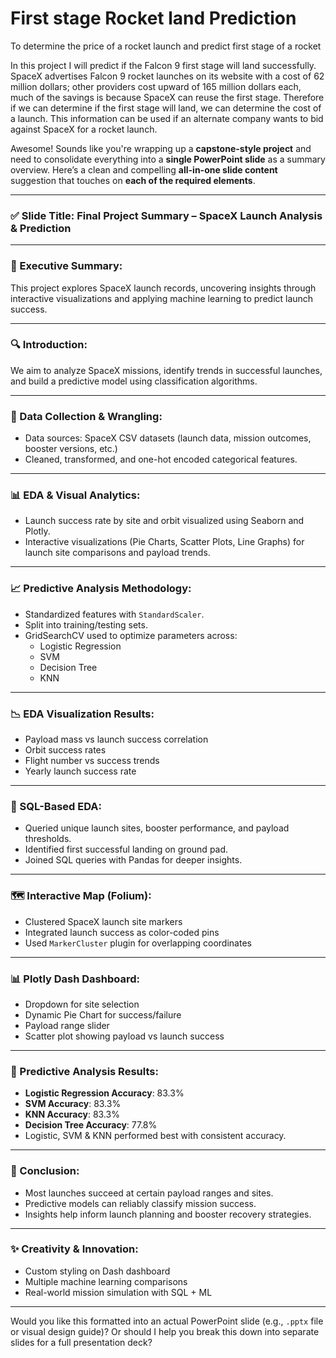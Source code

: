 # First stage Rocket land Prediction

To determine the price of a rocket launch and predict first stage of a rocket

In this project I will predict if the Falcon 9 first stage will land successfully. SpaceX advertises Falcon 9 rocket launches on its website with a cost of 62 million dollars; other providers cost upward of 165 million dollars each, much of the savings is because SpaceX can reuse the first stage. Therefore if we can determine if the first stage will land, we can determine the cost of a launch. This information can be used if an alternate company wants to bid against SpaceX for a rocket launch.



Awesome! Sounds like you're wrapping up a **capstone-style project** and need to consolidate everything into a **single PowerPoint slide** as a summary overview. Here’s a clean and compelling **all-in-one slide content** suggestion that touches on **each of the required elements**.

---

### ✅ **Slide Title: Final Project Summary – SpaceX Launch Analysis & Prediction**

---

### 📌 Executive Summary:
This project explores SpaceX launch records, uncovering insights through interactive visualizations and applying machine learning to predict launch success.

---

### 🔍 Introduction:
We aim to analyze SpaceX missions, identify trends in successful launches, and build a predictive model using classification algorithms.

---

### 🧹 Data Collection & Wrangling:
- Data sources: SpaceX CSV datasets (launch data, mission outcomes, booster versions, etc.)
- Cleaned, transformed, and one-hot encoded categorical features.

---

### 📊 EDA & Visual Analytics:
- Launch success rate by site and orbit visualized using Seaborn and Plotly.
- Interactive visualizations (Pie Charts, Scatter Plots, Line Graphs) for launch site comparisons and payload trends.

---

### 📈 Predictive Analysis Methodology:
- Standardized features with `StandardScaler`.
- Split into training/testing sets.
- GridSearchCV used to optimize parameters across:
  - Logistic Regression
  - SVM
  - Decision Tree
  - KNN

---

### 📉 EDA Visualization Results:
- Payload mass vs launch success correlation
- Orbit success rates
- Flight number vs success trends
- Yearly launch success rate

---

### 🧾 SQL-Based EDA:
- Queried unique launch sites, booster performance, and payload thresholds.
- Identified first successful landing on ground pad.
- Joined SQL queries with Pandas for deeper insights.

---

### 🗺️ Interactive Map (Folium):
- Clustered SpaceX launch site markers
- Integrated launch success as color-coded pins
- Used `MarkerCluster` plugin for overlapping coordinates

---

### 📊 Plotly Dash Dashboard:
- Dropdown for site selection
- Dynamic Pie Chart for success/failure
- Payload range slider
- Scatter plot showing payload vs launch success

---

### 🧠 Predictive Analysis Results:
- **Logistic Regression Accuracy**: 83.3%
- **SVM Accuracy**: 83.3%
- **KNN Accuracy**: 83.3%
- **Decision Tree Accuracy**: 77.8%
- Logistic, SVM & KNN performed best with consistent accuracy.

---

### 🧠 Conclusion:
- Most launches succeed at certain payload ranges and sites.
- Predictive models can reliably classify mission success.
- Insights help inform launch planning and booster recovery strategies.

---

### ✨ Creativity & Innovation:
- Custom styling on Dash dashboard
- Multiple machine learning comparisons
- Real-world mission simulation with SQL + ML

---

Would you like this formatted into an actual PowerPoint slide (e.g., `.pptx` file or visual design guide)? Or should I help you break this down into separate slides for a full presentation deck?
